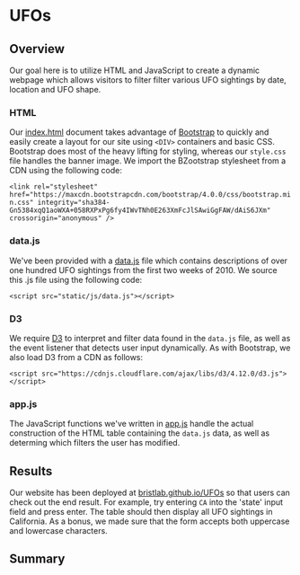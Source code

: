 # UFOs

## Overview

Our goal here is to utilize HTML and JavaScript to create a dynamic webpage which allows visitors to filter filter various UFO sightings by date, location and UFO shape.

### HTML

Our [index.html](https://github.com/bristlab/UFOs/blob/main/index.html) document takes advantage of [Bootstrap](https://getbootstrap.com/) to quickly and easily create a layout for our site using `<DIV>` containers and basic CSS. Bootstrap does most of the heavy lifting for styling, whereas our `style.css` file handles the banner image. We import the BZootstrap stylesheet from a CDN using the following code:

`<link rel="stylesheet" href="https://maxcdn.bootstrapcdn.com/bootstrap/4.0.0/css/bootstrap.min.css"
integrity="sha384-Gn5384xqQ1aoWXA+058RXPxPg6fy4IWvTNh0E263XmFcJlSAwiGgFAW/dAiS6JXm" crossorigin="anonymous" />`

### data.js

 We've been provided with a [data.js](https://github.com/bristlab/UFOs/blob/main/static/js/data.js) file which contains descriptions of over one hundred UFO sightings from the first two weeks of 2010. We source this .js file using the following code:

 `<script src="static/js/data.js"></script>`


### D3

We require [D3](https://d3js.org/) to interpret and filter data found in the `data.js` file, as well as the event listener that detects user input dynamically. As with Bootstrap, we also load D3 from a CDN as follows:

`<script src="https://cdnjs.cloudflare.com/ajax/libs/d3/4.12.0/d3.js"></script>`

### app.js

The JavaScript functions we've written in [app.js](https://github.com/bristlab/UFOs/blob/main/static/js/app.js) handle the actual construction of the HTML table containing the `data.js` data, as well as determing which filters the user has modified. 


## Results

Our website has been deployed at [bristlab.github.io/UFOs](https://bristlab.github.io/UFOs/) so that users can check out the end result. For example, try entering `CA` into the 'state' input field and press enter. The table should then display all UFO sightings in California. As a bonus, we made sure that the form accepts both uppercase and lowercase characters.


## Summary

